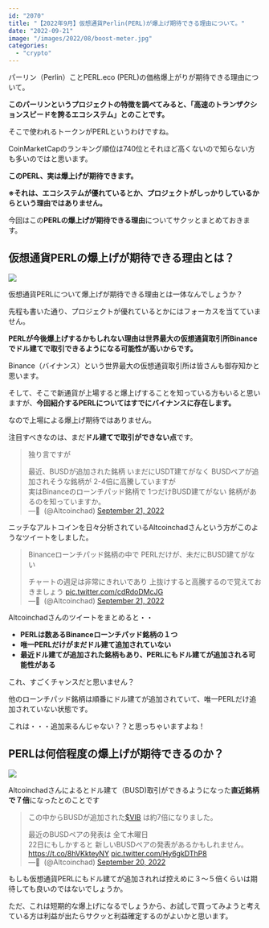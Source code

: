 ```yaml
---
id: "2070"
title: "【2022年9月】仮想通貨Perlin(PERL)が爆上げ期待できる理由について。"
date: "2022-09-21"
image: "/images/2022/08/boost-meter.jpg"
categories: 
  - "crypto"
---
```


パーリン（Perlin）ことPERL.eco (PERL)の価格爆上がりが期待できる理由について。

**このパーリンというプロジェクトの特徴を調べてみると、「高速のトランザクションスピードを誇るエコシステム」とのことです。**

そこで使われるトークンがPERLというわけですね。

CoinMarketCapのランキング順位は740位とそれほど高くないので知らない方も多いのではと思います。

**このPERL、実は爆上げが期待できます。**

**※それは、エコシステムが優れているとか、プロジェクトがしっかりしているからという理由ではありません。**

今回はこの**PERLの爆上げが期待できる理由**についてサクッとまとめておきます。

## 仮想通貨PERLの爆上げが期待できる理由とは？

![](../../assets/images/2021/11/crypto_glow_investor.jpg)

仮想通貨PERLについて爆上げが期待できる理由とは一体なんでしょうか？

先程も書いた通り、プロジェクトが優れているとかにはフォーカスを当てていません。

**PERLが今後爆上げするかもしれない理由は世界最大の仮想通貨取引所Binanceでドル建てで取引できるようになる可能性が高いからです。**

Binance（バイナンス）という世界最大の仮想通貨取引所は皆さんも御存知かと思います。

そして、そこで新通貨が上場すると爆上げすることを知っている方もいると思いますが、**今回紹介するPERLについてはすでにバイナンスに存在します。**

なので上場による爆上げ期待ではありません。

注目すべきなのは、まだ**ドル建てで取引ができない点**です。

<blockquote class="twitter-tweet"><p lang="ja" dir="ltr">独り言ですが</p>最近、BUSDが追加された銘柄 いまだにUSDT建てがなく BUSDペアが追加されそうな銘柄が 2-4倍に高騰していますが<div></div>実はBinanceのローンチパッド銘柄で 1つだけBUSD建てがない 銘柄があるのを知っていますか。<div></div>— ْ (@Altcoinchad) <a href="https://twitter.com/Altcoinchad/status/1572544900713029638?ref_src=twsrc%5Etfw">September 21, 2022</a></blockquote>ニッチなアルトコインを日々分析されているAltcoinchadさんという方がこのようなツイートをしました。

<blockquote class="twitter-tweet"><p lang="ja" dir="ltr">Binanceローンチパッド銘柄の中で PERLだけが、未だにBUSD建てがない</p>チャートの週足は非常にきれいであり 上抜けすると高騰するので覚えておきましょう <a href="https://t.co/cdRdoDMcJG">pic.twitter.com/cdRdoDMcJG</a><div></div>— ْ (@Altcoinchad) <a href="https://twitter.com/Altcoinchad/status/1572546485899894787?ref_src=twsrc%5Etfw">September 21, 2022</a></blockquote>Altcoinchadさんのツイートをまとめると・・

- **PERLは数あるBinanceローンチパッド銘柄の１つ**
- **唯一PERLだけがまだドル建て追加されていない**
- **最近ドル建てが追加された銘柄もあり、PERLにもドル建てが追加される可能性がある**

これ、すごくチャンスだと思いません？

他のローンチパッド銘柄は順番にドル建てが追加されていて、唯一PERLだけ追加されていない状態です。

これは・・・追加来るんじゃない？？と思っちゃいますよね！

## PERLは何倍程度の爆上げが期待できるのか？

![](../../assets/images/2021/11/triple_hatena.jpg)

Altcoinchadさんによるとドル建て（BUSD)取引ができるようになった**直近銘柄で７倍**になったとのことです

<blockquote class="twitter-tweet"><p lang="ja" dir="ltr">この中からBUSDが追加された<a href="https://twitter.com/search?q=%24VIB&amp;src=ctag&amp;ref_src=twsrc%5Etfw">$VIB</a> は約7倍になりました。</p>最近のBUSDペアの発表は 全て木曜日<div></div>22日にもしかすると 新しいBUSDペアの発表があるかもしれません。 <a href="https://t.co/8hVKkteyNY">https://t.co/8hVKkteyNY</a> <a href="https://t.co/Hy6gkDThP8">pic.twitter.com/Hy6gkDThP8</a><div></div>— ْ (@Altcoinchad) <a href="https://twitter.com/Altcoinchad/status/1572255721911353344?ref_src=twsrc%5Etfw">September 20, 2022</a></blockquote>もしも仮想通貨PERLにもドル建てが追加されれば控えめに３～５倍くらいは期待しても良いのではないでしょうか。

ただ、これは短期的な爆上げになるでしょうから、お試しで買ってみようと考えている方は利益が出たらサクッと利益確定するのがよいかと思います。
